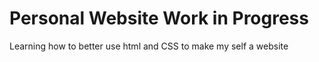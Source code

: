 # Personal Website Work in Progress
Learning how to better use html and CSS to make my self a website
